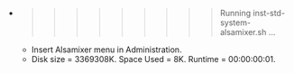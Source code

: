 * >>>>>>>>> Running inst-std-system-alsamixer.sh ...
  * Insert Alsamixer menu in Administration.
  * Disk size = 3369308K. Space Used = 8K. Runtime = 00:00:00:01.
